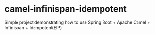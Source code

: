 # camel-infinispan-idempotent
Simple project demonstrating how to use Spring Boot + Apache Camel + Infinispan + Idempotent(EIP)
